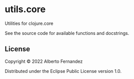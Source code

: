 # utils.core

Utilities for clojure.core

See the source code for available functions and docstrings.

## License

Copyright © 2022 Alberto Fernandez

Distributed under the Eclipse Public License version 1.0.
